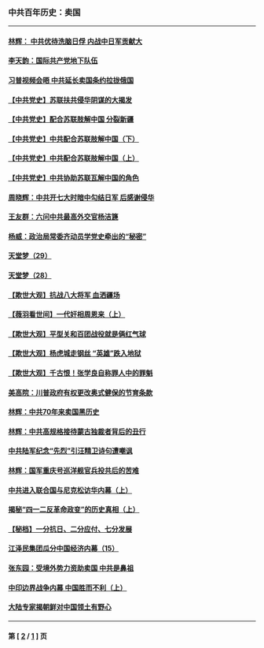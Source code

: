 ### 中共百年历史：卖国
---
#### [林辉： 中共优待洗脑日俘 内战中日军贡献大](../../pages/nf1176117/n13624644.md?10010430) 
#### [李天韵：国际共产党地下队伍](../../pages/nf1176117/n13611808.md?10010430) 
#### [习普视频会晤 中共延长卖国条约拉拢俄国](../../pages/nf1176117/n13060971.md?10010430) 
#### [【中共党史】苏联扶共侵华阴谋的大揭发](../../pages/nf1176117/n13056050.md?10010430) 
#### [【中共党史】配合苏联肢解中国 分裂新疆](../../pages/nf1176117/n13040700.md?10010430) 
#### [【中共党史】中共配合苏联肢解中国（下）](../../pages/nf1176117/n13035660.md?10010430) 
#### [【中共党史】中共配合苏联肢解中国（上）](../../pages/nf1176117/n13030262.md?10010430) 
#### [【中共党史】中共协助苏联瓦解中国的角色](../../pages/nf1176117/n13018109.md?10010430) 
#### [周晓辉：中共开七大时暗中勾结日军 后感谢侵华](../../pages/nf1176117/n12921960.md?10010430) 
#### [王友群：六问中共最高外交官杨洁篪](../../pages/nf1176117/n12836495.md?10010430) 
#### [杨威：政治局常委齐动员学党史牵出的“秘密”](../../pages/nf1176117/n12764642.md?10010430) 
#### [天堂梦（29）](../../pages/nf1176117/n12408465.md?10010430) 
#### [天堂梦（28）](../../pages/nf1176117/n12408309.md?10010430) 
#### [【欺世大观】抗战八大将军 血洒疆场](../../pages/nf1176117/n12357044.md?10010430) 
#### [【薇羽看世间】一代奸相周恩来（上）](../../pages/nf1176117/n12401109.md?10010430) 
#### [【欺世大观】平型关和百团战役就是俩红气球](../../pages/nf1176117/n12359157.md?10010430) 
#### [【欺世大观】杨虎城走钢丝 “英雄”跌入地狱](../../pages/nf1176117/n12358840.md?10010430) 
#### [【欺世大观】千古恨！张学良自称罪人中的罪魁](../../pages/nf1176117/n12358629.md?10010430) 
#### [美高院：川普政府有权更改奥式健保的节育条款](../../pages/nf1176117/n12242171.md?10010430) 
#### [林辉：中共70年来卖国黑历史](../../pages/nf1176117/n11552181.md?10010430) 
#### [林辉：中共高规格接待蒙古独裁者背后的丑行](../../pages/nf1176117/n11225005.md?10010430) 
#### [中共陆军纪念“先烈”引汪精卫诗句遭嘲讽](../../pages/nf1176117/n11153345.md?10010430) 
#### [林辉：国军重庆号巡洋舰官兵投共后的苦难](../../pages/nf1176117/n10997801.md?10010430) 
#### [中共进入联合国与尼克松访华内幕（上）](../../pages/nf1176117/n10138788.md?10010430) 
#### [揭秘“四一二反革命政变”的历史真相（上）](../../pages/nf1176117/n9996650.md?10010430) 
#### [【秘档】一分抗日、二分应付、七分发展](../../pages/nf1176117/n9331484.md?10010430) 
#### [江泽民集团瓜分中国经济内幕（15）](../../pages/nf1176117/n9268584.md?10010430) 
#### [张东园：受境外势力资助卖国 中共是鼻祖](../../pages/nf1176117/n9272480.md?10010430) 
#### [中印边界战争内幕 中国胜而不利（上）](../../pages/nf1176117/n9252458.md?10010430) 
#### [大陆专家揭朝鲜对中国领土有野心](../../pages/nf1176117/n9074056.md?10010430) 

---
#### 第 [ [2](./2.md?10010430) / [1](./1.md?10010430) ] 页
